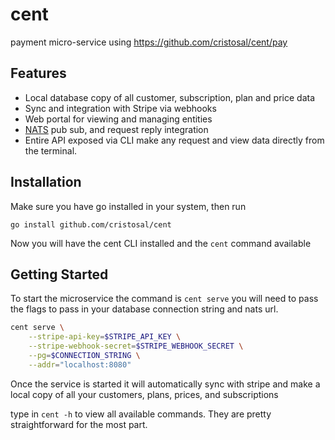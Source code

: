 # cent

payment micro-service using https://github.com/cristosal/cent/pay

## Features

- Local database copy of all customer, subscription, plan and price data
- Sync and integration with Stripe via webhooks
- Web portal for viewing and managing entities
- [NATS](https://nats.io) pub sub, and request reply integration
- Entire API exposed via CLI make any request and view data directly from the terminal.

## Installation

Make sure you have go installed in your system, then run

`go install github.com/cristosal/cent`

Now you will have the cent CLI installed and the `cent` command available

## Getting Started

To start the microservice the command is `cent serve` you will need to pass the flags to pass in your database connection string and nats url.

```bash
cent serve \
    --stripe-api-key=$STRIPE_API_KEY \
    --stripe-webhook-secret=$STRIPE_WEBHOOK_SECRET \
    --pg=$CONNECTION_STRING \
    --addr="localhost:8080"

```

Once the service is started it will automatically sync with stripe and make a local copy of all your customers, plans, prices, and subscriptions

type in `cent -h` to view all available commands. They are pretty straightforward for the most part.
